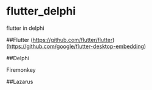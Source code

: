 # flutter_delphi
flutter in delphi

##Flutter
(https://github.com/flutter/flutter)
(https://github.com/google/flutter-desktop-embedding)


##Delphi

Firemonkey

##Lazarus

